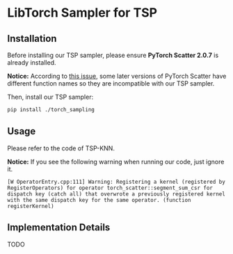 # LibTorch Sampler for TSP

## Installation

Before installing our TSP sampler, please ensure **PyTorch Scatter 2.0.7** is already installed.

**Notice:** According to [this issue](https://github.com/DIMESTeam/DIMES/issues/2#issuecomment-1375406648), some later versions of PyTorch Scatter have different function names so they are incompatible with our TSP sampler.

Then, install our TSP sampler:

```bash
pip install ./torch_sampling
```

## Usage

Please refer to the code of TSP-KNN.

**Notice:** If you see the following warning when running our code, just ignore it.

```
[W OperatorEntry.cpp:111] Warning: Registering a kernel (registered by RegisterOperators) for operator torch_scatter::segment_sum_csr for dispatch key (catch all) that overwrote a previously registered kernel with the same dispatch key for the same operator. (function registerKernel)
```

## Implementation Details

TODO

